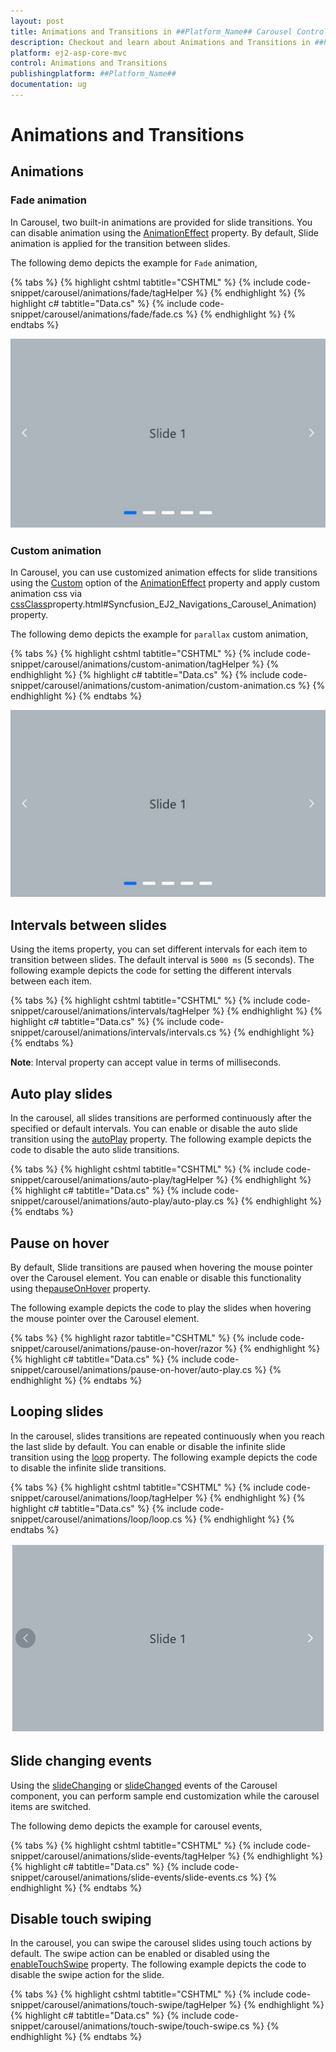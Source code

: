 ```yaml
---
layout: post
title: Animations and Transitions in ##Platform_Name## Carousel Control
description: Checkout and learn about Animations and Transitions in ##Platform_Name## Carousel control of Syncfusion Essential JS 2 and more details.
platform: ej2-asp-core-mvc
control: Animations and Transitions
publishingplatform: ##Platform_Name##
documentation: ug
---
```


# Animations and Transitions

## Animations

### Fade animation

In Carousel, two built-in animations are provided for slide transitions. You can disable animation using the [AnimationEffect](https://help.syncfusion.com/cr/aspnetmvc-js2/Syncfusion.EJ2.Navigations.Carousel.html#Syncfusion_EJ2_Navigations_Carousel_AnimationEffect) property. By default, Slide animation is applied for the transition between slides.

The following demo depicts the example for `Fade` animation,

{% tabs %}
{% highlight cshtml tabtitle="CSHTML" %}
{% include code-snippet/carousel/animations/fade/tagHelper %}
{% endhighlight %}
{% highlight c# tabtitle="Data.cs" %}
{% include code-snippet/carousel/animations/fade/fade.cs %}
{% endhighlight %}
{% endtabs %}

![Carousel fade animation](../images/fade_animation.gif)

### Custom animation

In Carousel, you can use customized animation effects for slide transitions using the [Custom](https://help.syncfusion.com/cr/aspnetmvc-js2/Syncfusion.EJ2.Navigations.CarouselAnimationSettings.html#Syncfusion_EJ2_Navigations_CarouselAnimationSettings_CustomEffect) option of the [AnimationEffect](https://help.syncfusion.com/cr/aspnetmvc-js2/Syncfusion.EJ2.Navigations.Carousel.html#Syncfusion_EJ2_Navigations_Carousel_AnimationEffect) property and apply custom animation css via [cssClass](https://help.syncfusion.com/cr/aspnetmvc-js2/Syncfusion.EJ2.Navigations.Carousel.html#Syncfusion_EJ2_Navigations_Carousel_cssClass)property.html#Syncfusion_EJ2_Navigations_Carousel_Animation) property.

The following demo depicts the example for `parallax` custom animation,

{% tabs %}
{% highlight cshtml tabtitle="CSHTML" %}
{% include code-snippet/carousel/animations/custom-animation/tagHelper %}
{% endhighlight %}
{% highlight c# tabtitle="Data.cs" %}
{% include code-snippet/carousel/animations/custom-animation/custom-animation.cs %}
{% endhighlight %}
{% endtabs %}

![Carousel custom animation](../images/parallax_animation.gif)

## Intervals between slides

Using the items property, you can set different intervals for each item to transition between slides. The default interval is `5000 ms` (5 seconds). The following example depicts the code for setting the different intervals between each item.

{% tabs %}
{% highlight cshtml tabtitle="CSHTML" %}
{% include code-snippet/carousel/animations/intervals/tagHelper %}
{% endhighlight %}
{% highlight c# tabtitle="Data.cs" %}
{% include code-snippet/carousel/animations/intervals/intervals.cs %}
{% endhighlight %}
{% endtabs %}

**Note**: Interval property can accept value in terms of milliseconds.

## Auto play slides

In the carousel, all slides transitions are performed continuously after the specified or default intervals. You can enable or disable the auto slide transition using the [autoPlay](https://help.syncfusion.com/cr/aspnetcore-js2/Syncfusion.EJ2.Navigations.Carousel.html#Syncfusion_EJ2_Navigations_Carousel_AutoPlay) property. The following example depicts the code to disable the auto slide transitions.

{% tabs %}
{% highlight cshtml tabtitle="CSHTML" %}
{% include code-snippet/carousel/animations/auto-play/tagHelper %}
{% endhighlight %}
{% highlight c# tabtitle="Data.cs" %}
{% include code-snippet/carousel/animations/auto-play/auto-play.cs %}
{% endhighlight %}
{% endtabs %}

## Pause on hover

By default, Slide transitions are paused when hovering the mouse pointer over the Carousel element. You can enable or disable this functionality using the[pauseOnHover](https://help.syncfusion.com/cr/aspnetmvc-js2/Syncfusion.EJ2.Navigations.Carousel.html#Syncfusion_EJ2_Navigations_Carousel_pauseOnHover) property. 

The following example depicts the code to play the slides when hovering the mouse pointer over the Carousel element.

{% tabs %}
{% highlight razor tabtitle="CSHTML" %}
{% include code-snippet/carousel/animations/pause-on-hover/razor %}
{% endhighlight %}
{% highlight c# tabtitle="Data.cs" %}
{% include code-snippet/carousel/animations/pause-on-hover/auto-play.cs %}
{% endhighlight %}
{% endtabs %}

## Looping slides

In the carousel, slides transitions are repeated continuously when you reach the last slide by default. You can enable or disable the infinite slide transition using the [loop](https://help.syncfusion.com/cr/aspnetcore-js2/Syncfusion.EJ2.Navigations.Carousel.html#Syncfusion_EJ2_Navigations_Carousel_Loop) property. The following example depicts the code to disable the infinite slide transitions.

{% tabs %}
{% highlight cshtml tabtitle="CSHTML" %}
{% include code-snippet/carousel/animations/loop/tagHelper %}
{% endhighlight %}
{% highlight c# tabtitle="Data.cs" %}
{% include code-snippet/carousel/animations/loop/loop.cs %}
{% endhighlight %}
{% endtabs %}

![Carousel loop slides](../images/looping_slides.png)

## Slide changing events

Using the [slideChanging](https://help.syncfusion.com/cr/aspnetcore-js2/Syncfusion.EJ2.Navigations.Carousel.html#Syncfusion_EJ2_Navigations_Carousel_SlideChanging) or [slideChanged](https://help.syncfusion.com/cr/aspnetcore-js2/Syncfusion.EJ2.Navigations.Carousel.html#Syncfusion_EJ2_Navigations_Carousel_SlideChanged) events of the Carousel component, you can perform sample end customization while the carousel items are switched.

The following demo depicts the example for carousel events,

{% tabs %}
{% highlight cshtml tabtitle="CSHTML" %}
{% include code-snippet/carousel/animations/slide-events/tagHelper %}
{% endhighlight %}
{% highlight c# tabtitle="Data.cs" %}
{% include code-snippet/carousel/animations/slide-events/slide-events.cs %}
{% endhighlight %}
{% endtabs %}

## Disable touch swiping

In the carousel, you can swipe the carousel slides using touch actions by default. The swipe action can be enabled or disabled using the [enableTouchSwipe](https://help.syncfusion.com/cr/aspnetcore-js2/Syncfusion.EJ2.Navigations.Carousel.html#Syncfusion_EJ2_Navigations_Carousel_EnableTouchSwipe) property. The following example depicts the code to disable the swipe action for the slide.

{% tabs %}
{% highlight cshtml tabtitle="CSHTML" %}
{% include code-snippet/carousel/animations/touch-swipe/tagHelper %}
{% endhighlight %}
{% highlight c# tabtitle="Data.cs" %}
{% include code-snippet/carousel/animations/touch-swipe/touch-swipe.cs %}
{% endhighlight %}
{% endtabs %}
